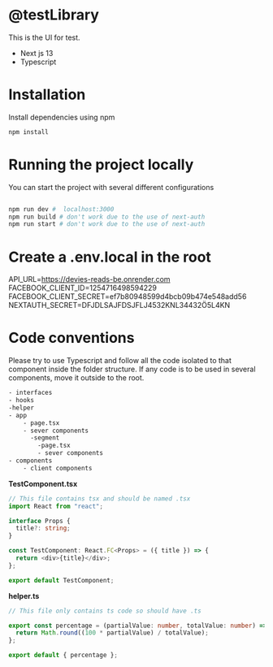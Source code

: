 # @testLibrary

This is the UI for test.

- Next js 13
- Typescript

# Installation

Install dependencies using npm

```bash
npm install
```

# Running the project locally

You can start the project with several different configurations

```bash

npm run dev #  localhost:3000
npm run build # don't work due to the use of next-auth
npm run start # don't work due to the use of next-auth

```

# Create a .env.local in the root

API_URL=https://devies-reads-be.onrender.com
FACEBOOK_CLIENT_ID=1254716498594229
FACEBOOK_CLIENT_SECRET=ef7b80948599d4bcb09b474e548add56
NEXTAUTH_SECRET=DFJDLSAJFDSJFLJ4532KNL34432Ö5L4KN

# Code conventions

Please try to use Typescript and follow all the code isolated to that component inside the folder structure. If any code is to be used in several components, move it outside to the root.

```bash
- interfaces
- hooks
-helper
- app
    - page.tsx
    - sever components 
      -segment
        -page.tsx
        - sever components
- components
    - client components

```

**TestComponent.tsx**

```typescript
// This file contains tsx and should be named .tsx
import React from "react";

interface Props {
  title?: string;
}

const TestComponent: React.FC<Props> = ({ title }) => {
  return <div>{title}</div>;
};

export default TestComponent;
```

**helper.ts**

```typescript
// This file only contains ts code so should have .ts

export const percentage = (partialValue: number, totalValue: number) => {
  return Math.round((100 * partialValue) / totalValue);
};

export default { percentage };
```
